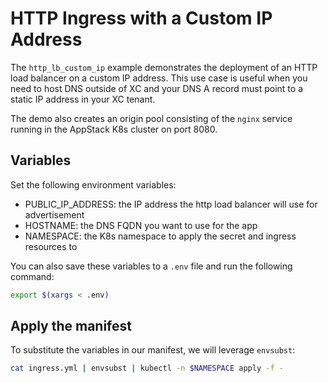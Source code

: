 # HTTP Ingress with a Custom IP Address

The `http_lb_custom_ip` example demonstrates the deployment of an HTTP load balancer on a custom IP address. This use case is useful when you need to host DNS outside of XC and your DNS A record must point to a static IP address in your XC tenant. 

The demo also creates an origin pool consisting of the `nginx` service running in the AppStack K8s cluster on port 8080.

## Variables

Set the following environment variables:

- PUBLIC_IP_ADDRESS: the IP address the http load balancer will use for advertisement
- HOSTNAME: the DNS FQDN you want to use for the app
- NAMESPACE: the K8s namespace to apply the secret and ingress resources to

You can also save these variables to a `.env` file and run the following command:

```bash
export $(xargs < .env)
```

## Apply the manifest

To substitute the variables in our manifest, we will leverage `envsubst`:

```bash
cat ingress.yml | envsubst | kubectl -n $NAMESPACE apply -f -
```
